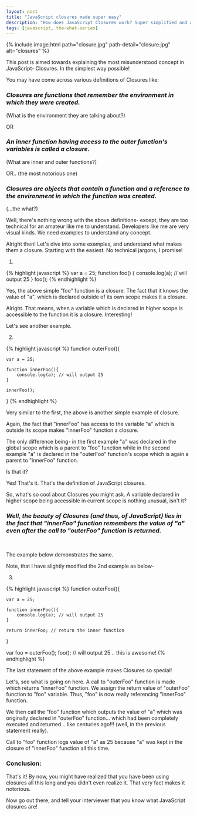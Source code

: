 ```yaml
---
layout: post
title: "JavaScript closures made super easy"
description: "How does JavaScript Closures work? Super simplified and a fun explanation of JavaScript Closures. JavaScript scopes and closure explained."
tags: [javascript, the-what-series]
---
```


{% include image.html path="closure.jpg" path-detail="closure.jpg" alt="closures" %}


This post is aimed towards explaining the most misunderstood concept in JavaScript- Closures. In the simplest way possible!

You may have come across various definitions of Closures like:

### *Closures are functions that remember the environment in which they were created.*

(What is the environment they are talking about?)

OR

### *An inner function having access to the outer function's variables is called a closure.*

(What are inner and outer functions?)

OR.. (the most notorious one)

### *Closures are objects that contain a function and a reference to the environment in which the function was created.*

(...the what?)


Well, there's nothing wrong with the above definitions- except, they are too technical for an amateur like me to understand. Developers like me are very visual kinds. We need examples to understand any concept.

Alright then! Let's dive into some examples, and understand what makes them a closure. Starting with the easiest. No technical jargons, I promise!

1.

{% highlight javascript %}
var a = 25;
function foo() {
  console.log(a); // will output 25
}
foo();
{% endhighlight %}


Yes, the above simple "foo" function is a closure. The fact that it knows the value of "a", which is declared outside of its own scope makes it a closure.

Alright. That means, when a variable which is declared in higher scope is accessible to the function it is a closure. Interesting!

Let's see another example.


2.

{% highlight javascript %}
function outerFoo(){

	var a = 25;

	function innerFoo(){
		console.log(a); // will output 25
	}
	
	innerFoo();
}
{% endhighlight %}


Very similar to the first, the above is another simple example of closure. 

Again, the fact that "innerFoo" has access to the variable "a" which is outside its scope makes "innerFoo" function a closure.

The only difference being- in the first example "a" was declared in the global scope which is a parent to "foo" function while in the second example "a" is declared in the "outerFoo" function's scope which is again a parent to "innerFoo" function.

Is that it?

Yes! That's it. That's the definition of JavaScript closures.

So, what's so cool about Closures you might ask. A variable declared in higher scope being accessible in current scope is nothing unusual, isn't it?

### *Well, the beauty of Closures (and thus, of JavaScript) lies in the fact that "innerFoo" function remembers the value of "a" even after the call to "outerFoo" function is returned.* 

<br>

The example below demonstrates the same.

Note, that I have slightly modified the 2nd example as below-

3.

{% highlight javascript %}
function outerFoo(){

	var a = 25;

	function innerFoo(){
		console.log(a); // will output 25
	}
	
	return innerFoo; // return the inner function
}


var foo = outerFoo();
foo(); // will output 25 .. this is awesome!
{% endhighlight %}

The last statement of the above example makes Closures so special!

Let's, see what is going on here. A call to "outerFoo" function is made which returns "innerFoo" function. We assign the return value of "outerFoo" function to "foo" variable. Thus, "foo" is now really referencing "innerFoo" function. 

We then call the "foo" function which outputs the value of "a" which was originally declared in "outerFoo" function... which had been completely executed and returned... like centuries ago!!! (well, in the previous statement really).

Call to "foo" function logs value of "a" as 25 because "a" was kept in the closure of "innerFoo" function all this time.

### Conclusion:
That's it! By now, you might have realized that you have been using closures all this long and you didn't even realize it. That very fact makes it notorious.

Now go out there, and tell your interviewer that you know what JavaScript closures are!